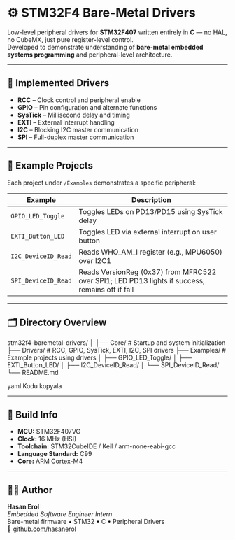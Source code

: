 # ⚙️ STM32F4 Bare-Metal Drivers

Low-level peripheral drivers for **STM32F407** written entirely in **C** — no HAL, no CubeMX, just pure register-level control.  
Developed to demonstrate understanding of **bare-metal embedded systems programming** and peripheral-level architecture.

---

## 🧩 Implemented Drivers
- **RCC** – Clock control and peripheral enable
- **GPIO** – Pin configuration and alternate functions
- **SysTick** – Millisecond delay and timing
- **EXTI** – External interrupt handling
- **I2C** – Blocking I2C master communication
- **SPI** – Full-duplex master communication

---

## 🧠 Example Projects
Each project under `/Examples` demonstrates a specific peripheral:

| Example | Description |
|----------|--------------|
| `GPIO_LED_Toggle` | Toggles LEDs on PD13/PD15 using SysTick delay |
| `EXTI_Button_LED` | Toggles LED via external interrupt on user button |
| `I2C_DeviceID_Read` | Reads WHO_AM_I register (e.g., MPU6050) over I2C1 |
| `SPI_DeviceID_Read` | Reads VersionReg (0x37) from MFRC522 over SPI1; LED PD13 lights if success, remains off if fail |

---

## 🗂 Directory Overview
stm32f4-baremetal-drivers/
│
├── Core/ # Startup and system initialization
├── Drivers/ # RCC, GPIO, SysTick, EXTI, I2C, SPI drivers
├── Examples/ # Example projects using drivers
│ ├── GPIO_LED_Toggle/
│ ├── EXTI_Button_LED/
│ ├── I2C_DeviceID_Read/
│ └── SPI_DeviceID_Read/
└── README.md

yaml
Kodu kopyala

---

## 🔧 Build Info
- **MCU:** STM32F407VG  
- **Clock:** 16 MHz (HSI)  
- **Toolchain:** STM32CubeIDE / Keil / arm-none-eabi-gcc  
- **Language Standard:** C99  
- **Core:** ARM Cortex-M4  

---

## 👨‍💻 Author
**Hasan Erol**  
*Embedded Software Engineer Intern*  
Bare-metal firmware • STM32 • C • Peripheral Drivers  
🔗 [github.com/hasanerol](https://github.com/hasanerol)
